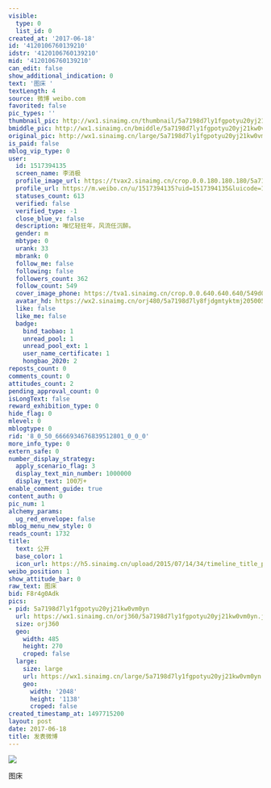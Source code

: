 ```yaml
---
visible:
  type: 0
  list_id: 0
created_at: '2017-06-18'
id: '4120106760139210'
idstr: '4120106760139210'
mid: '4120106760139210'
can_edit: false
show_additional_indication: 0
text: '图床 '
textLength: 4
source: 微博 weibo.com
favorited: false
pic_types: ''
thumbnail_pic: http://wx1.sinaimg.cn/thumbnail/5a7198d7ly1fgpotyu20yj21kw0vm0yn.jpg
bmiddle_pic: http://wx1.sinaimg.cn/bmiddle/5a7198d7ly1fgpotyu20yj21kw0vm0yn.jpg
original_pic: http://wx1.sinaimg.cn/large/5a7198d7ly1fgpotyu20yj21kw0vm0yn.jpg
is_paid: false
mblog_vip_type: 0
user:
  id: 1517394135
  screen_name: 李消极
  profile_image_url: https://tvax2.sinaimg.cn/crop.0.0.180.180.180/5a7198d7ly8fjdgmtyktmj20500500so.jpg?KID=imgbed,tva&Expires=1606399421&ssig=Xcnm26Cvi6
  profile_url: https://m.weibo.cn/u/1517394135?uid=1517394135&luicode=10000011&lfid=2304131517394135_-_WEIBO_SECOND_PROFILE_WEIBO
  statuses_count: 613
  verified: false
  verified_type: -1
  close_blue_v: false
  description: 唯忆轻狂年，风流任沉醉。
  gender: m
  mbtype: 0
  urank: 33
  mbrank: 0
  follow_me: false
  following: false
  followers_count: 362
  follow_count: 549
  cover_image_phone: https://tva1.sinaimg.cn/crop.0.0.640.640.640/549d0121tw1egm1kjly3jj20hs0hsq4f.jpg
  avatar_hd: https://wx2.sinaimg.cn/orj480/5a7198d7ly8fjdgmtyktmj20500500so.jpg
  like: false
  like_me: false
  badge:
    bind_taobao: 1
    unread_pool: 1
    unread_pool_ext: 1
    user_name_certificate: 1
    hongbao_2020: 2
reposts_count: 0
comments_count: 0
attitudes_count: 2
pending_approval_count: 0
isLongText: false
reward_exhibition_type: 0
hide_flag: 0
mlevel: 0
mblogtype: 0
rid: '8_0_50_6666934676839512801_0_0_0'
more_info_type: 0
extern_safe: 0
number_display_strategy:
  apply_scenario_flag: 3
  display_text_min_number: 1000000
  display_text: 100万+
enable_comment_guide: true
content_auth: 0
pic_num: 1
alchemy_params:
  ug_red_envelope: false
mblog_menu_new_style: 0
reads_count: 1732
title:
  text: 公开
  base_color: 1
  icon_url: https://h5.sinaimg.cn/upload/2015/07/14/34/timeline_title_public_default.png
weibo_position: 1
show_attitude_bar: 0
raw_text: 图床 ​​​
bid: F8r4g0Adk
pics:
- pid: 5a7198d7ly1fgpotyu20yj21kw0vm0yn
  url: https://wx1.sinaimg.cn/orj360/5a7198d7ly1fgpotyu20yj21kw0vm0yn.jpg
  size: orj360
  geo:
    width: 485
    height: 270
    croped: false
  large:
    size: large
    url: https://wx1.sinaimg.cn/large/5a7198d7ly1fgpotyu20yj21kw0vm0yn.jpg
    geo:
      width: '2048'
      height: '1138'
      croped: false
created_timestamp_at: 1497715200
layout: post
date: 2017-06-18
title: 发表微博
---
```


![](http://wx1.sinaimg.cn/large/5a7198d7ly1fgpotyu20yj21kw0vm0yn.jpg)

图床 

